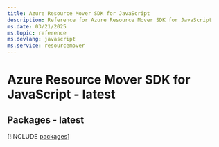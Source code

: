 ```yaml
---
title: Azure Resource Mover SDK for JavaScript
description: Reference for Azure Resource Mover SDK for JavaScript
ms.date: 03/21/2025
ms.topic: reference
ms.devlang: javascript
ms.service: resourcemover
---
```

# Azure Resource Mover SDK for JavaScript - latest
## Packages - latest
[!INCLUDE [packages](resource-mover-index.md)]